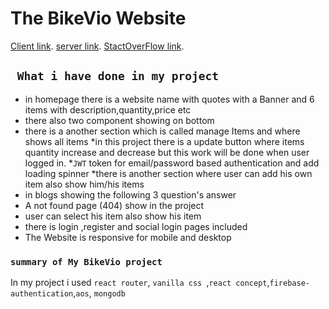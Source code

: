 # The BikeVio Website

[Client link]().
[server link]().
[StactOverFlow link](https://stackoverflow.com/questions/72178110/i-want-to-show-all-images-in-homepage-when-i-click-in-home-button-it-automatic).

## ` What i have done in my project`
* in homepage there is a website name with quotes with a Banner and 6 items with description,quantity,price etc
* there also two component showing on bottom 
* there is a another section which is called manage Items and where shows all items
*in this project there is a update button where items quantity increase and decrease but this work will be done when user logged in.
*`JWT` token  for email/password based authentication and add loading spinner 
*there is another section where user can add his own item also show him/his items
* in blogs showing the following 3 question's answer
* A not found page (404) show in the project
* user can select his item also show his item
* there is login ,register and social login pages included
* The Website is responsive for mobile and desktop



### `summary of My BikeVio project`

In my project i used `react router`, `vanilla css `,`react concept`,`firebase-authentication`,`aos`, `mongodb`